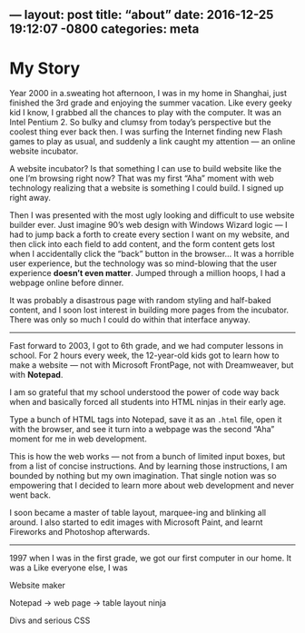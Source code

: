 
—
layout: post
title: “about”
date: 2016-12-25 19:12:07 -0800
categories: meta
---

# My Story

Year 2000 in a.sweating hot afternoon, I was in my home in Shanghai, just finished the 3rd grade and enjoying the summer vacation. Like every geeky kid I know, I grabbed all the chances to play with the computer. It was an Intel Pentium 2. So bulky and clumsy from today’s perspective but the coolest thing ever back then. I was surfing the Internet finding new Flash games to play as usual, and suddenly a link caught my attention — an online website incubator. 

A website incubator? Is that something I can use to build website like the one I’m browsing right now? That was my first “Aha” moment with web technology realizing that a website is something I could build. I signed up right away.

Then I was presented with the most ugly looking and difficult to use website builder ever. Just imagine 90’s web design with Windows Wizard logic — I had to jump back a forth to create every section I want on my website, and then click into each field to add content, and the form content gets lost when I accidentally click the “back” button in the browser… It was a horrible user experience, but the technology was so mind-blowing that the user experience **doesn’t even matter**. Jumped through a million hoops, I had a webpage online before dinner. 

It was probably a disastrous page with random styling and half-baked content, and I soon lost interest in building more pages from the incubator. There was only so much I could do within that interface anyway.

---- 

Fast forward to 2003, I got to 6th grade, and we had computer lessons in school. For 2 hours every week, the 12-year-old kids got to learn how to make a website — not with Microsoft FrontPage, not with Dreamweaver, but with **Notepad**. 

I am so grateful that my school understood the power of code way back when and basically forced all students into HTML ninjas in their early age. 

Type a bunch of HTML tags into Notepad, save it as an `.html` file, open it with the browser, and see it turn into a webpage was the second “Aha” moment for me in web development. 

This is how the web works — not from a bunch of limited input boxes, but from a list of concise instructions. And by learning those instructions, I am bounded by nothing but my own imagination. That single notion was so empowering that I decided to learn more about web development and never went back.

I soon became a master of table layout, marquee-ing and blinking all around. I also started to edit images with Microsoft Paint, and learnt Fireworks and Photoshop afterwards. 

---- 

1997 when I was in the first grade, we got our first computer in our home. It was a  Like everyone else, I was 

Website maker

Notepad -\> web page -\> table layout ninja

Divs and serious CSS